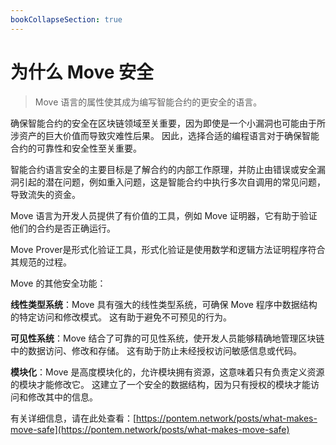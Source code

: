 ```yaml
---
bookCollapseSection: true
---
```


# 为什么 Move 安全

> Move 语言的属性使其成为编写智能合约的更安全的语言。

确保智能合约的安全在区块链领域至关重要，因为即使是一个小漏洞也可能由于所涉资产的巨大价值而导致灾难性后果。  因此，选择合适的编程语言对于确保智能合约的可靠性和安全性至关重要。

智能合约语言安全的主要目标是了解合约的内部工作原理，并防止由错误或安全漏洞引起的潜在问题，例如重入问题，这是智能合约中执行多次自调用的常见问题，导致流失的资金。

Move 语言为开发人员提供了有价值的工具，例如 Move 证明器，它有助于验证他们的合约是否正确运行。

Move Prover是形式化验证工具，形式化验证是使用数学和逻辑方法证明程序符合其规范的过程。

Move 的其他安全功能： 

**线性类型系统**：Move 具有强大的线性类型系统，可确保 Move 程序中数据结构的特定访问和修改模式。  这有助于避免不可预见的行为。

**可见性系统**：Move 结合了可靠的可见性系统，使开发人员能够精确地管理区块链中的数据访问、修改和存储。  这有助于防止未经授权访问敏感信息或代码。

**模块化**：Move 是高度模块化的，允许模块拥有资源，这意味着只有负责定义资源的模块才能修改它。  这建立了一个安全的数据结构，因为只有授权的模块才能访问和修改其中的信息。

 有关详细信息，请在此处查看：[https://pontem.network/posts/what-makes-move-safe](https://pontem.network/posts/what-makes-move-safe)


<!-- Securing smart contracts is vital in the blockchain sector, as even a small vulnerability can result in disastrous consequences due to the significant value of the assets at stake. As such, selecting an appropriate programming language is essential in ensuring the reliability and security of smart contracts. -->

<!-- The primary goal of safety in smart contract languages is to understand the contract's inner workings and prevent potential problems arising from bugs or security flaws, such as the reentrancy issue, a common problem in smart contracts where multiple self-calls are executed, causing a drain of funds.

The Move language equips developers with valuable tools like the **Move prover**, which aids in verifying the correct operation of their contracts.

Move Prover is formal verification tool, formal verification is the process of using mathematical and logical methods to prove that a program meets its specification.

Other security features of Move :&#x20;

* **Linear Type System**: Move features a robust linear type system that guarantees specific access and modification patterns for data structures within a Move program. This aids in avoiding unforeseen behaviours.
* **Visibility System**: Move incorporates a solid visibility system, enabling developers to precisely manage data access, modification, and storage within a blockchain. This assists in preventing unauthorised access to sensitive information or code.
* **Modularity**: Move is highly modular, enabling resource ownership by modules, which means that only the module responsible for defining a resource can modify it. This establishes a secure data structure, as only authorized modules can access and modify the information within.

For more details check here : [https://pontem.network/posts/what-makes-move-safe](https://pontem.network/posts/what-makes-move-safe)
-->
